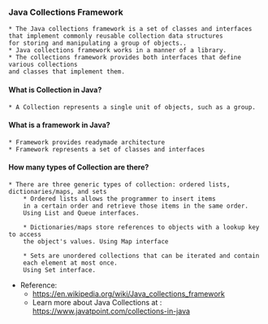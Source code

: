 
### Java Collections Framework
    * The Java collections framework is a set of classes and interfaces
    that implement commonly reusable collection data structures
    for storing and manipulating a group of objects..
    * Java collections framework works in a manner of a library.
    * The collections framework provides both interfaces that define various collections
    and classes that implement them.

#### What is Collection in Java?
    * A Collection represents a single unit of objects, such as a group.

#### What is a framework in Java?
    * Framework provides readymade architecture
    * Framework represents a set of classes and interfaces

#### How many types of Collection are there?
    * There are three generic types of collection: ordered lists, dictionaries/maps, and sets
        * Ordered lists allows the programmer to insert items
        in a certain order and retrieve those items in the same order. 
        Using List and Queue interfaces.

        * Dictionaries/maps store references to objects with a lookup key to access
        the object's values. Using Map interface

        * Sets are unordered collections that can be iterated and contain 
        each element at most once.
        Using Set interface.

* Reference: 
    * https://en.wikipedia.org/wiki/Java_collections_framework
    * Learn more about Java Collections at : https://www.javatpoint.com/collections-in-java
    


